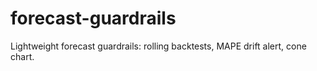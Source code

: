 # forecast-guardrails
Lightweight forecast guardrails: rolling backtests, MAPE drift alert, cone chart.

